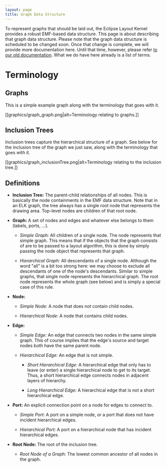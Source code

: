 ```yaml
---
layout: page
title: Graph Data Structure
---
```

To represent graphs that should be laid out, the Eclipse Layout Kernel provides a robust EMF-based data structure. This page is about describing that graph data structure. Please note that the graph data structure is scheduled to be changed soon. Once that change is complete, we will provide more documentation here. Until that time, however, please refer [to our old documentation](http://rtsys.informatik.uni-kiel.de/confluence/x/U4EN). What we do have here already is a list of terms.

# Terminology

## Graphs

This is a simple example graph along with the terminology that goes with it.

[[graphics/graph_graph.png|alt=Terminology relating to graphs.]]


## Inclusion Trees

Inclusion trees capture the hierarchical structure of a graph. See below for the inclusion tree of the graph we just saw, along with the terminology that goes with it.

[[graphics/graph_inclusionTree.png|alt=Terminology relating to the inclusion tree.]]


## Definitions

* **Inclusion Tree:** The parent-child relationships of all nodes. This is basically the node containments in the EMF data structure. Note that in an ELK graph, the tree always has a single root node that represents the drawing area. Top-level nodes are children of that root node.

* **Graph:** A set of nodes and edges and whatever else belongs to them (labels, ports, ...).

    * *Simple Graph:* All children of a single node. The node represents that simple graph. This means that if the objects that the graph consists of are to be passed to a layout algorithm, this is done by simply passing the node object that represents that graph.

    * *Hierarchical Graph:* All descendants of a single node. Although the word "all" is a bit too strong here: we may choose to exclude all descendants of one of the node's descendants. Similar to simple graphs, that single node represents the hierarchical graph. The root node represents the whole graph (see below) and is simply a special case of this rule.

* **Node:**

    * *Simple Node:* A node that does not contain child nodes.

    * *Hierarchical Node:* A node that contains child nodes.

* **Edge:**

    * *Simple Edge:* An edge that connects two nodes in the same simple graph. This of course implies that the edge's source and target nodes both have the same parent node.

    * *Hierarchical Edge:* An edge that is not simple.

        * *Short Hierarchical Edge:* A hierarchical edge that only has to leave (or enter) a single hierarchical node to get to its target. Thus, a short hierarchical edge connects nodes in adjacent layers of hierarchy.

        * *Long Hierarchical Edge:* A hierarchical edge that is not a short hierarchical edge.

* **Port:** An explicit connection point on a node for edges to connect to.

    * *Simple Port:* A port on a simple node, or a port that does not have incident hierarchical edges.

    * *Hierarchical Port:* A port on a hierarchical node that has incident hierarchical edges.

* **Root Node:** The root of the inclusion tree.

    * *Root Node of a Graph:* The lowest common ancestor of all nodes in the graph.
